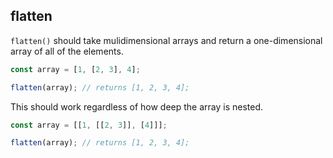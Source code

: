 ## flatten

`flatten()` should take mulidimensional arrays and return a one-dimensional array of all of the elements.

```js
const array = [1, [2, 3], 4];

flatten(array); // returns [1, 2, 3, 4];
```

This should work regardless of how deep the array is nested.

```js
const array = [[1, [[2, 3]], [4]]];

flatten(array); // returns [1, 2, 3, 4];
```

